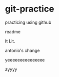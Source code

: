 # git-practice
practicing using github

readme

It Lit.



antonio's change


yeeeeeeeeeeeeeee


ayyyy